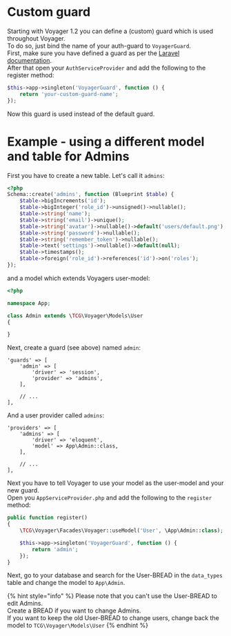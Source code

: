 # Custom guard

Starting with Voyager 1.2 you can define a \(custom\) guard which is used throughout Voyager.  
To do so, just bind the name of your auth-guard to `VoyagerGuard`.  
First, make sure you have defined a guard as per the [Laravel documentation](https://laravel.com/docs/authentication#adding-custom-guards).  
After that open your `AuthServiceProvider` and add the following to the register method:

```php
$this->app->singleton('VoyagerGuard', function () {
    return 'your-custom-guard-name';
});
```

Now this guard is used instead of the default guard.


# Example - using a different model and table for Admins

First you have to create a new table. Let's call it `admins`:  
```php
<?php
Schema::create('admins', function (Blueprint $table) {
    $table->bigIncrements('id');
    $table->bigInteger('role_id')->unsigned()->nullable();
    $table->string('name');
    $table->string('email')->unique();
    $table->string('avatar')->nullable()->default('users/default.png');
    $table->string('password')->nullable();
    $table->string('remember_token')->nullable();
    $table->text('settings')->nullable()->default(null);
    $table->timestamps();
    $table->foreign('role_id')->references('id')->on('roles');
});
```

and a model which extends Voyagers user-model:

```php
<?php

namespace App;

class Admin extends \TCG\Voyager\Models\User
{

}
```

Next, create a guard (see above) named `admin`:
```
'guards' => [
    'admin' => [
        'driver' => 'session',
        'provider' => 'admins',
    ],

    // ...
],
```
And a user provider called `admins`:
```
'providers' => [
    'admins' => [
        'driver' => 'eloquent',
        'model' => App\Admin::class,
    ],

    // ...
],
```

Next you have to tell Voyager to use your model as the user-model and your new guard.  
Open you `AppServiceProvider.php` and add the following to the `register` method:

```php
public function register()
{
    \TCG\Voyager\Facades\Voyager::useModel('User', \App\Admin::class);

    $this->app->singleton('VoyagerGuard', function () {
        return 'admin';
    });
}
```

Next, go to your database and search for the User-BREAD in the `data_types` table and change the model to `App\Admin`.  

{% hint style="info" %}
Please note that you can't use the User-BREAD to edit Admins.  
Create a BREAD if you want to change Admins.  
If you want to keep the old User-BREAD to change users, change back the model to `TCG\Voyager\Models\User`
{% endhint %}